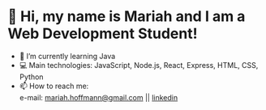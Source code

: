 # 👋 Hi, my name is Mariah and I am a  Web Development Student!

- 📖 I’m currently learning Java
- 💻 Main technologies: JavaScript, Node.js, React, Express, HTML, CSS, Python 
- 📫 How to reach me:  
  e-mail: mariah.hoffmann@gmail.com || [linkedin](https://www.linkedin.com/in/mariah-silveira-tagliari-hoffmann-9a067914a/) 


<!---
Mariahsth/Mariahsth is a ✨ special ✨ repository because its `README.md` (this file) appears on your GitHub profile.
You can click the Preview link to take a look at your changes.
--->
